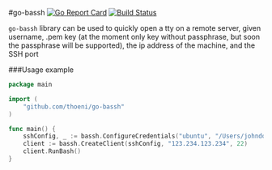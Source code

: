#go-bassh [![Go Report Card](https://goreportcard.com/badge/github.com/thoeni/go-bassh)](https://goreportcard.com/report/github.com/thoeni/go-bassh)  [![Build Status](https://travis-ci.org/thoeni/go-bassh.svg?branch=master)](https://travis-ci.org/thoeni/go-bassh)

`go-bassh` library can be used to quickly open a tty on a remote server, given username, .pem key (at the moment only key without passphrase, but soon the passphrase will be supported), the ip address of the machine, and the SSH port

###Usage example

```go
package main

import (
	"github.com/thoeni/go-bassh"
)

func main() {
	sshConfig, _ := bassh.ConfigureCredentials("ubuntu", "/Users/johndoe/.ssh/myprivatekey.pem")
	client := bassh.CreateClient(sshConfig, "123.234.123.234", 22)
	client.RunBash()
}
```
